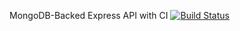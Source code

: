 MongoDB-Backed Express API with CI
[![Build Status](https://travis-ci.org/thebearingedge/mongodb-express-travis-heroku.svg?branch=master)](https://travis-ci.org/thebearingedge/mongodb-express-travis-heroku)
